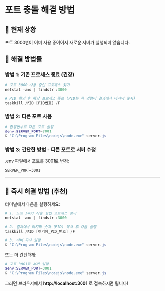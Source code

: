# 포트 충돌 해결 방법

## 🚨 현재 상황
포트 3000번이 이미 사용 중이어서 새로운 서버가 실행되지 않습니다.

## 🔧 해결 방법들

### 방법 1: 기존 프로세스 종료 (권장)
```powershell
# 포트 3000 사용 중인 프로세스 찾기
netstat -ano | findstr :3000

# PID 확인 후 해당 프로세스 종료 (PID는 위 명령어 결과에서 마지막 숫자)
taskkill /PID [PID번호] /F
```

### 방법 2: 다른 포트 사용
```powershell
# 환경변수로 다른 포트 설정
$env:SERVER_PORT=3001
& "C:\Program Files\nodejs\node.exe" server.js
```

### 방법 3: 간단한 방법 - 다른 포트로 서버 수정
.env 파일에서 포트를 3001로 변경:

```
SERVER_PORT=3001
```

---

## 🎯 즉시 해결 방법 (추천)

터미널에서 다음을 실행하세요:

```powershell
# 1. 포트 3000 사용 중인 프로세스 찾기
netstat -ano | findstr :3000

# 2. 결과에서 마지막 숫자 (PID) 복사 후 다음 실행
taskkill /PID [여기에_PID_번호] /F

# 3. 서버 다시 실행
& "C:\Program Files\nodejs\node.exe" server.js
```

또는 더 간단하게:

```powershell
# 포트 3001로 서버 실행
$env:SERVER_PORT=3001
& "C:\Program Files\nodejs\node.exe" server.js
```

그러면 브라우저에서 **http://localhost:3001** 로 접속하시면 됩니다!
